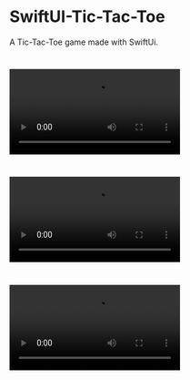 # SwiftUI-Tic-Tac-Toe
A Tic-Tac-Toe game made with SwiftUi. 

# ![Intro 1](https://github.com/CrypticHushane/SwiftUI-Tic-Tac-Toe/blob/main/assets/winning.mov)

# ![Intro 2](https://github.com/CrypticHushane/SwiftUI-Tic-Tac-Toe/blob/main/assets/drawing.mov)

# ![Intro 3](https://github.com/CrypticHushane/SwiftUI-Tic-Tac-Toe/blob/main/assets/losing.mov)
